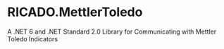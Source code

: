 # RICADO.MettlerToledo
A .NET 6 and .NET Standard 2.0 Library for Communicating with Mettler Toledo Indicators
